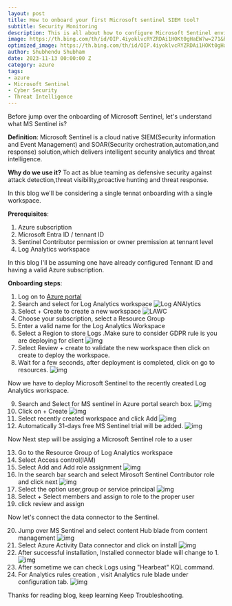 ```yaml
---
layout: post
title: How to onboard your first Microsoft sentinel SIEM tool?
subtitle: Security Monitoring 
description: This is all about how to configure Microsoft Sentinel environment with Log Analytics workspace
image: https://th.bing.com/th/id/OIP.4iyoklvcRYZRDAi1HOKt0gHaEW?w=271&h=180&c=7&r=0&o=5&pid=1.7
optimized_image: https://th.bing.com/th/id/OIP.4iyoklvcRYZRDAi1HOKt0gHaEW?w=271&h=180&c=7&r=0&o=5&pid=1.7
author: Shubhendu Shubham
date: 2023-11-13 00:00:00 Z
category: azure
tags:
- azure
- Microsoft Sentinel
- Cyber Security
- Threat Intelligence
---
```

Before jump over the onboarding of Microsoft Sentinel, let's understand what MS Sentinel is?

**Definition**: Microsoft Sentinel is a cloud native SIEM(Security information and Event Management) and SOAR(Security orchestration,automation,and response) solution,which delivers intelligent security analytics and threat intelligence.

**Why do we use it?**
To act as blue teaming as defensive security against attack detection,threat visibility,proactive hunting and threat response.

In this blog we'll be considering a single tennat onboarding with a single workspace.

**Prerequisites**:

1. Azure subscription 
2. Microsoft Entra ID / tennant ID
3. Sentinel Contributor permission or owner premission at tennant level
4. Log Analytics workspace

In this blog I'll be assuming one have already configured Tennant ID and having a valid Azure subscription.

**Onboarding steps**:

1. Log on to [Azure portal](https://portal.azure.com)
2. Search and select for Log Analytics workspace
![Log ANAlytics](https://res.cloudinary.com/hugs4bugs/image/upload/v1699907667/Azure/sentinel/bzdaurygtsspwatefto8.jpg)
3. Select + Create to create a new workspace
![LAWC](https://res.cloudinary.com/hugs4bugs/image/upload/v1699907666/Azure/sentinel/saaksvzy6debecqkb3ie.jpg)
4. Choose your subscription, select a Resource Group
5. Enter a valid name for the Log Analytics Workspace
6. Select a Region to store Logs .Make sure to consider GDPR rule is you are deploying for client 
![img](https://res.cloudinary.com/hugs4bugs/image/upload/v1699907671/Azure/sentinel/ow2ey5y8zgp0srhdx5ip.jpg)
7. Select Review + create to validate the new workspace then click on create to deploy the workspace.
8. Wait for a few seconds, after deployment is completed, click on go to resources.
![img](https://res.cloudinary.com/hugs4bugs/image/upload/v1699907668/Azure/sentinel/tamg3g47xjt3aqcafah7.jpg)

Now we have to deploy Microsoft Sentinel to the recently created Log Analytics workspace.

9. Search and Select for MS sentinel in Azure portal search box.
![img](https://res.cloudinary.com/hugs4bugs/image/upload/v1699907672/Azure/sentinel/bvpfkdfbo8iwda6ed31p.jpg)
10. Click on + Create
![img](https://res.cloudinary.com/hugs4bugs/image/upload/v1699907666/Azure/sentinel/ir1ribi6c7xs6vau1cq6.jpg)
11. Select recently created workspace and click Add
![img](https://res.cloudinary.com/hugs4bugs/image/upload/v1699907667/Azure/sentinel/th3jwvjnpixi7wafjsvq.jpg)
12. Automatically 31-days free MS Sentinel trial will be added.
![img](https://res.cloudinary.com/hugs4bugs/image/upload/v1699907670/Azure/sentinel/hk8adnyzpwe3f3fwvpsb.jpg)

Now Next step will be assiging a Microsoft Sentinel role to a user

13. Go to the Resource Group of Log Analytics workspace
14. Select Access control(IAM)
15. Select Add and Add role assignment
![img](https://res.cloudinary.com/hugs4bugs/image/upload/v1699907672/Azure/sentinel/u64u5cwmj6idkh0rcnna.jpg)
16. In the search bar search and select Mirosoft Sentinel Contributor role and click next
![img](https://res.cloudinary.com/hugs4bugs/image/upload/v1699907671/Azure/sentinel/myrh9fvuat1fipd9d6c3.jpg)
17. Select the option user,group or service principal
![img](https://res.cloudinary.com/hugs4bugs/image/upload/v1699907672/Azure/sentinel/v4qzy8yrkljapyuraw8t.jpg)
18. Select + Select members and assign to role to the proper user
19. click review and assign

Now let's connect the data connector to the Sentinel.

20. Jump over MS Sentinel and select content Hub blade from content management 
![img](https://res.cloudinary.com/hugs4bugs/image/upload/v1699907673/Azure/sentinel/htb6vprwyjitc5rqbvz5.jpg)
21. Select Azure Activity Data connector and click on install
![img](https://res.cloudinary.com/hugs4bugs/image/upload/v1699907673/Azure/sentinel/jbgwlgtlskqhyem99c0p.jpg)
22. After successful installation, Installed connector blade will change to 1.
![img](https://res.cloudinary.com/hugs4bugs/image/upload/v1699907674/Azure/sentinel/pjpnlhtbn2m88xufb2kd.jpg)
23. After sometime we can check Logs using "Hearbeat" KQL command.
24. For Analytics rules creation , visit Analytics rule blade under configuration tab.
![img](https://res.cloudinary.com/hugs4bugs/image/upload/v1699907793/Azure/sentinel/w9jxbtsy9utye4kp9dw9.jpg)

Thanks for reading blog, keep learning Keep Troubleshooting.
